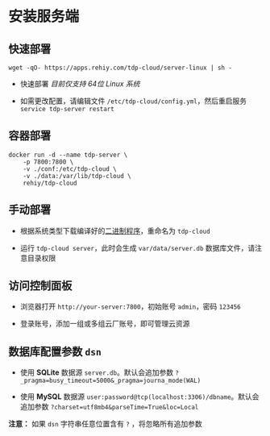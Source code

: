 # 安装服务端

## 快速部署

```shell
wget -qO- https://apps.rehiy.com/tdp-cloud/server-linux | sh -
```

- 快速部署 *目前仅支持 64位 Linux 系统*

- 如需更改配置，请编辑文件 `/etc/tdp-cloud/config.yml`，然后重启服务 `service tdp-server restart`

## 容器部署

```shell
docker run -d --name tdp-server \
    -p 7800:7800 \
    -v ./conf:/etc/tdp-cloud \
    -v ./data:/var/lib/tdp-cloud \
    rehiy/tdp-cloud
```

## 手动部署

- 根据系统类型下载编译好的[二进制程序](https://github.com/open-tdp/tdp-cloud/releases)，重命名为 `tdp-cloud`

- 运行 `tdp-cloud server`，此时会生成 `var/data/server.db` 数据库文件，请注意目录权限

## 访问控制面板

- 浏览器打开 `http://your-server:7800`，初始账号 `admin`，密码 `123456`

- 登录账号，添加一组或多组云厂账号，即可管理云资源

## 数据库配置参数 `dsn`

- 使用 **SQLite** 数据源 `server.db`。默认会追加参数 `?_pragma=busy_timeout=5000&_pragma=journa_mode(WAL)`

- 使用 **MySQL**  数据源 `user:password@tcp(localhost:3306)/dbname`。默认会追加参数 `?charset=utf8mb4&parseTime=True&loc=Local`

**注意：** 如果 `dsn` 字符串任意位置含有 `?` ，将忽略所有追加参数
